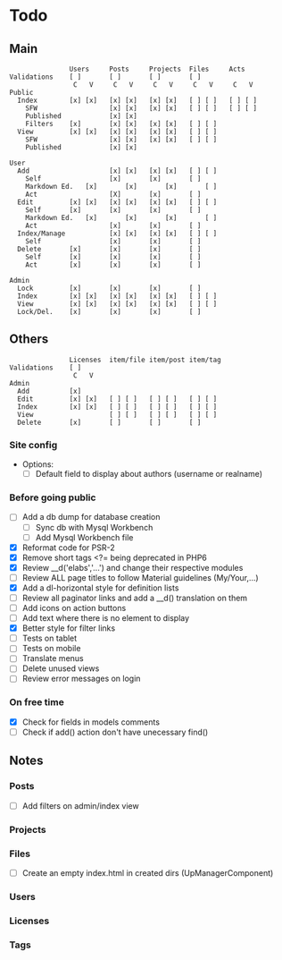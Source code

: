 # Todo

## Main

```
               Users     Posts     Projects  Files     Acts
Validations    [ ]       [ ]       [ ]       [ ]
                C   V     C   V     C   V     C   V     C   V
Public
  Index        [x] [x]   [x] [x]   [x] [x]   [ ] [ ]   [ ] [ ] 
    SFW                  [x] [x]   [x] [x]   [ ] [ ]   [ ] [ ]
    Published            [x] [x]
    Filters    [x]       [x] [x]   [x] [x]   [ ] [ ] 
  View         [x] [x]   [x] [x]   [x] [x]   [ ] [ ]   
    SFW                  [x] [x]   [x] [x]   [ ] [ ]   
    Published            [x] [x]

User
  Add                    [x] [x]   [x] [x]   [ ] [ ]
    Self                 [x]       [x]       [ ]
    Markdown Ed.   [x]       [x]       [x]       [ ]
    Act                  [X]       [x]       [ ]
  Edit         [x] [x]   [x] [x]   [x] [x]   [ ] [ ]
    Self       [x]       [x]       [x]       [ ]
    Markdown Ed.   [x]       [x]       [x]       [ ]
    Act                  [x]       [x]       [ ]
  Index/Manage           [x] [x]   [x] [x]   [ ] [ ]
    Self                 [x]       [x]       [ ]
  Delete       [x]       [x]       [x]       [ ]
    Self       [x]       [x]       [x]       [ ]
    Act        [x]       [x]       [x]       [ ]

Admin
  Lock         [x]       [x]       [x]       [ ]
  Index        [x] [x]   [x] [x]   [x] [x]   [ ] [ ]
  View         [x] [x]   [x] [x]   [x] [x]   [ ] [ ]
  Lock/Del.    [x]       [x]       [x]       [ ]
```

## Others

```
               Licenses  item/file item/post item/tag
Validations    [ ]
                C   V
Admin
  Add          [x]
  Edit         [x] [x]   [ ] [ ]   [ ] [ ]   [ ] [ ]
  Index        [x] [x]   [ ] [ ]   [ ] [ ]   [ ] [ ]
  View                   [ ] [ ]   [ ] [ ]   [ ] [ ]
  Delete       [x]       [ ]       [ ]       [ ]
```

### Site config

  - Options:
    - [ ] Default field to display about authors (username or realname)

### Before going public
  - [ ] Add a db dump for database creation
    - [ ] Sync db with Mysql Workbench
    - [ ] Add Mysql Workbench file
  - [x] Reformat code for PSR-2
  - [x] Remove short tags <?= being deprecated in PHP6
  - [x] Review \__d('elabs','...') and change their respective modules
  - [ ] Review ALL page titles to follow Material guidelines (My/Your,...)
  - [x] Add a dl-horizontal style for definition lists
  - [ ] Review all paginator links and add a \__d() translation on them
  - [ ] Add icons on action buttons
  - [ ] Add text where there is no element to display
  - [x] Better style for filter links
  - [ ] Tests on tablet
  - [ ] Tests on mobile
  - [ ] Translate menus
  - [ ] Delete unused views
  - [ ] Review error messages on login

### On free time
  - [x] Check for fields in models comments
  - [ ] Check if add() action don't have unecessary find() 

## Notes

### Posts
  - [ ] Add filters on admin/index view

### Projects
### Files
  - [ ] Create an empty index.html in created dirs (UpManagerComponent)
### Users
### Licenses
### Tags
